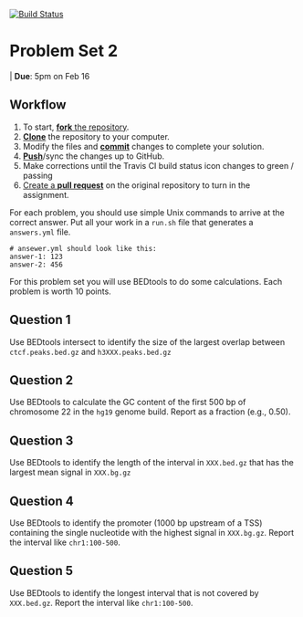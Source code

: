 [![Build Status](https://travis-ci.org/MOLB7621/problem-set-2.svg?branch=master)](https://travis-ci.org/MOLB7621/problem-set-2)

# Problem Set 2

| **Due**: 5pm on Feb 16

## Workflow

1. To start, [**fork** the repository][forking].
1. [**Clone**][ref-clone] the repository to your computer.
1. Modify the files and [**commit**][ref-commit] changes to complete your
solution.
1. [**Push**][ref-push]/sync the changes up to GitHub.
1. Make corrections until the Travis CI build status icon changes to green
/ passing
1. [Create a **pull request**][pull-request] on the original repository to
turn in the assignment.

[forking]: https://guides.github.com/activities/forking/
[ref-clone]: http://gitref.org/creating/#clone
[ref-commit]: http://gitref.org/basic/#commit
[ref-push]: http://gitref.org/remotes/#push
[pull-request]: https://help.github.com/articles/creating-a-pull-request

For each problem, you should use simple Unix commands to arrive at the
correct answer.  Put all your work in a `run.sh` file that generates
a `answers.yml` file.

```
# ansewer.yml should look like this:
answer-1: 123
answer-2: 456
```

For this problem set you will use BEDtools to do some calculations. Each
problem is worth 10 points.

## Question 1

Use BEDtools intersect to identify the size of the largest overlap between
`ctcf.peaks.bed.gz` and `h3XXX.peaks.bed.gz`

## Question 2

Use BEDtools to calculate the GC content of the first 500 bp of chromosome
22 in the `hg19` genome build. Report as a fraction (e.g., 0.50).

## Question 3

Use BEDtools to identify the length of the interval in `XXX.bed.gz` that
has the largest mean signal in `XXX.bg.gz`

## Question 4

Use BEDtools to identify the promoter (1000 bp upstream of a TSS)
containing the single nucleotide with the highest signal in `XXX.bg.gz`.
Report the interval like `chr1:100-500`.

## Question 5

Use BEDtools to identify the longest interval that is not covered by
`XXX.bed.gz`. Report the interval like `chr1:100-500`.
